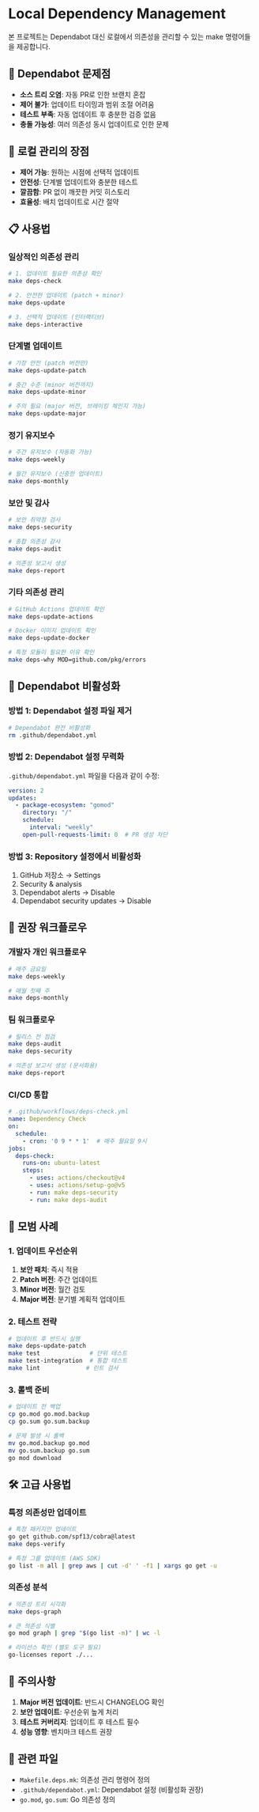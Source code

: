 # Local Dependency Management

본 프로젝트는 Dependabot 대신 로컬에서 의존성을 관리할 수 있는 make 명령어들을 제공합니다.

## 🎯 Dependabot 문제점

- **소스 트리 오염**: 자동 PR로 인한 브랜치 혼잡
- **제어 불가**: 업데이트 타이밍과 범위 조절 어려움  
- **테스트 부족**: 자동 업데이트 후 충분한 검증 없음
- **충돌 가능성**: 여러 의존성 동시 업데이트로 인한 문제

## 🚀 로컬 관리의 장점

- **제어 가능**: 원하는 시점에 선택적 업데이트
- **안전성**: 단계별 업데이트와 충분한 테스트
- **깔끔함**: PR 없이 깨끗한 커밋 히스토리
- **효율성**: 배치 업데이트로 시간 절약

## 📋 사용법

### 일상적인 의존성 관리

```bash
# 1. 업데이트 필요한 의존성 확인
make deps-check

# 2. 안전한 업데이트 (patch + minor)
make deps-update

# 3. 선택적 업데이트 (인터랙티브)
make deps-interactive
```

### 단계별 업데이트

```bash
# 가장 안전 (patch 버전만)
make deps-update-patch

# 중간 수준 (minor 버전까지)  
make deps-update-minor

# 주의 필요 (major 버전, 브레이킹 체인지 가능)
make deps-update-major
```

### 정기 유지보수

```bash
# 주간 유지보수 (자동화 가능)
make deps-weekly

# 월간 유지보수 (신중한 업데이트)
make deps-monthly
```

### 보안 및 감사

```bash
# 보안 취약점 검사
make deps-security

# 종합 의존성 감사
make deps-audit

# 의존성 보고서 생성
make deps-report
```

### 기타 의존성 관리

```bash
# GitHub Actions 업데이트 확인
make deps-update-actions

# Docker 이미지 업데이트 확인  
make deps-update-docker

# 특정 모듈이 필요한 이유 확인
make deps-why MOD=github.com/pkg/errors
```

## 🔧 Dependabot 비활성화

### 방법 1: Dependabot 설정 파일 제거

```bash
# Dependabot 완전 비활성화
rm .github/dependabot.yml
```

### 방법 2: Dependabot 설정 무력화

`.github/dependabot.yml` 파일을 다음과 같이 수정:

```yaml
version: 2
updates:
  - package-ecosystem: "gomod"
    directory: "/"
    schedule:
      interval: "weekly"
    open-pull-requests-limit: 0  # PR 생성 차단
```

### 방법 3: Repository 설정에서 비활성화

1. GitHub 저장소 → Settings
2. Security & analysis
3. Dependabot alerts → Disable  
4. Dependabot security updates → Disable

## 📅 권장 워크플로우

### 개발자 개인 워크플로우

```bash
# 매주 금요일
make deps-weekly

# 매월 첫째 주
make deps-monthly  
```

### 팀 워크플로우

```bash
# 릴리스 전 점검
make deps-audit
make deps-security

# 의존성 보고서 생성 (문서화용)
make deps-report
```

### CI/CD 통합

```yaml
# .github/workflows/deps-check.yml
name: Dependency Check
on:
  schedule:
    - cron: '0 9 * * 1'  # 매주 월요일 9시
jobs:
  deps-check:
    runs-on: ubuntu-latest
    steps:
      - uses: actions/checkout@v4
      - uses: actions/setup-go@v5
      - run: make deps-security
      - run: make deps-audit
```

## 🎯 모범 사례

### 1. 업데이트 우선순위

1. **보안 패치**: 즉시 적용
2. **Patch 버전**: 주간 업데이트
3. **Minor 버전**: 월간 검토
4. **Major 버전**: 분기별 계획적 업데이트

### 2. 테스트 전략

```bash
# 업데이트 후 반드시 실행
make deps-update-patch
make test              # 단위 테스트
make test-integration  # 통합 테스트
make lint             # 린트 검사
```

### 3. 롤백 준비

```bash
# 업데이트 전 백업
cp go.mod go.mod.backup
cp go.sum go.sum.backup

# 문제 발생 시 롤백
mv go.mod.backup go.mod
mv go.sum.backup go.sum
go mod download
```

## 🛠️ 고급 사용법

### 특정 의존성만 업데이트

```bash
# 특정 패키지만 업데이트
go get github.com/spf13/cobra@latest
make deps-verify

# 특정 그룹 업데이트 (AWS SDK)
go list -m all | grep aws | cut -d' ' -f1 | xargs go get -u
```

### 의존성 분석

```bash
# 의존성 트리 시각화
make deps-graph

# 큰 의존성 식별
go mod graph | grep "$(go list -m)" | wc -l

# 라이선스 확인 (별도 도구 필요)
go-licenses report ./...
```

## 🚨 주의사항

1. **Major 버전 업데이트**: 반드시 CHANGELOG 확인
2. **보안 업데이트**: 우선순위 높게 처리
3. **테스트 커버리지**: 업데이트 후 테스트 필수
4. **성능 영향**: 벤치마크 테스트 권장

## 🔗 관련 파일

- `Makefile.deps.mk`: 의존성 관리 명령어 정의
- `.github/dependabot.yml`: Dependabot 설정 (비활성화 권장)
- `go.mod`, `go.sum`: Go 의존성 정의